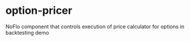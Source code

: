 # option-pricer

NoFlo component that controls execution of price calculator for options in backtesting demo
